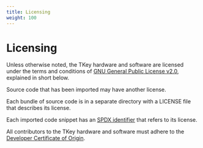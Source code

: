 ```yaml
---
title: Licensing
weight: 100
---
```


# Licensing
Unless otherwise noted, the TKey hardware and software are licensed under the terms and conditions of [GNU General Public License v2.0](https://www.gnu.org/licenses/old-licenses/gpl-2.0.html), explained in short below.

Source code that has been imported may have another license.

Each bundle of source code is in a separate directory with a LICENSE file that describes its license.

Each imported code snippet has an [SPDX identifier](https://spdx.org/licenses/) that refers to its license.

All contributors to the TKey hardware and software must adhere to the [Developer Certificate of Origin](https://developercertificate.org/).
